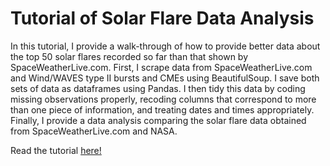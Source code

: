# Tutorial of Solar Flare Data Analysis
    
In this tutorial, I provide a walk-through of how to provide better data about the top 50 solar flares recorded so far than that shown by SpaceWeatherLive.com. 
First, I scrape data from SpaceWeatherLive.com and Wind/WAVES type II bursts and CMEs using BeautifulSoup. I save both 
sets of data as dataframes using Pandas. I then tidy this data by coding missing observations properly, recoding columns that correspond to more 
than one piece of information, and treating dates and times appropriately. Finally, I provide a data analysis comparing the solar flare data 
obtained from SpaceWeatherLive.com and NASA.

Read the tutorial [here!](https://mmiguez1.github.io/solar_flares_data_analysis/)
